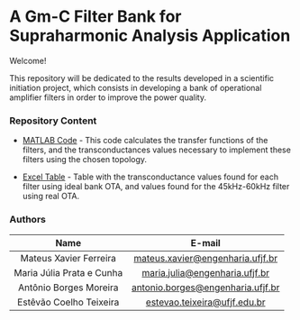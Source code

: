 # A Gm-C Filter Bank for Supraharmonic Analysis Application

Welcome! 

This repository will be dedicated to the results developed in a scientific initiation project, which consists in developing a bank of operational amplifier filters in order to improve the power quality.

### Repository Content


* [MATLAB Code](https://github.com/Abmboss/Filter_Bank_OTA-s/blob/main/gmCFilter.m) - This code calculates the transfer functions of the filters, and the transconductances values necessary to implement these filters using the chosen topology.

* [Excel Table](https://github.com/Abmboss/Filter_Bank_OTA-s/blob/main/Resultados.xlsx) - Table with the transconductance values found for each filter using ideal bank OTA, and values found for the 45kHz-60kHz filter using real OTA.


### Authors

| Name | E-mail|
| :---:  | :---: |
| Mateus Xavier Ferreira | mateus.xavier@engenharia.ufjf.br |
| Maria Júlia Prata e Cunha | maria.julia@engenharia.ufjf.br |
| Antônio Borges Moreira | antonio.borges@engenharia.ufjf.br |
| Estêvão Coelho Teixeira | estevao.teixeira@ufjf.edu.br |
